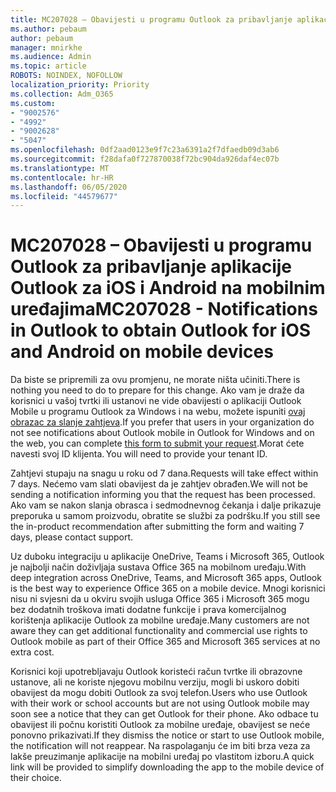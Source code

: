 ```yaml
---
title: MC207028 – Obavijesti u programu Outlook za pribavljanje aplikacije Outlook za iOS i Android na mobilnim uređajima
ms.author: pebaum
author: pebaum
manager: mnirkhe
ms.audience: Admin
ms.topic: article
ROBOTS: NOINDEX, NOFOLLOW
localization_priority: Priority
ms.collection: Adm_O365
ms.custom:
- "9002576"
- "4992"
- "9002628"
- "5047"
ms.openlocfilehash: 0df2aad0123e9f7c23a6391a2f7dfaedb09d3ab6
ms.sourcegitcommit: f28dafa0f727870038f72bc904da926daf4ec07b
ms.translationtype: MT
ms.contentlocale: hr-HR
ms.lasthandoff: 06/05/2020
ms.locfileid: "44579677"
---
```

# <a name="mc207028---notifications-in-outlook-to-obtain-outlook-for-ios-and-android-on-mobile-devices"></a><span data-ttu-id="535c0-102">MC207028 – Obavijesti u programu Outlook za pribavljanje aplikacije Outlook za iOS i Android na mobilnim uređajima</span><span class="sxs-lookup"><span data-stu-id="535c0-102">MC207028 - Notifications in Outlook to obtain Outlook for iOS and Android on mobile devices</span></span>

<span data-ttu-id="535c0-103">Da biste se pripremili za ovu promjenu, ne morate ništa učiniti.</span><span class="sxs-lookup"><span data-stu-id="535c0-103">There is nothing you need to do to prepare for this change.</span></span> <span data-ttu-id="535c0-104">Ako vam je draže da korisnici u vašoj tvrtki ili ustanovi ne vide obavijesti o aplikaciji Outlook Mobile u programu Outlook za Windows i na webu, možete ispuniti [ovaj obrazac za slanje zahtjeva](https://aka.ms/MC207028).</span><span class="sxs-lookup"><span data-stu-id="535c0-104">If you prefer that users in your organization do not see notifications about Outlook mobile in Outlook for Windows and on the web, you can complete [this form to submit your request](https://aka.ms/MC207028).</span></span><span data-ttu-id="535c0-105">Morat ćete navesti svoj ID klijenta.</span><span class="sxs-lookup"><span data-stu-id="535c0-105"> You will need to provide your tenant ID.</span></span> 

<span data-ttu-id="535c0-106">Zahtjevi stupaju na snagu u roku od 7 dana.</span><span class="sxs-lookup"><span data-stu-id="535c0-106">Requests will take effect within 7 days.</span></span> <span data-ttu-id="535c0-107">Nećemo vam slati obavijest da je zahtjev obrađen.</span><span class="sxs-lookup"><span data-stu-id="535c0-107">We will not be sending a notification informing you that the request has been processed.</span></span> <span data-ttu-id="535c0-108">Ako vam se nakon slanja obrasca i sedmodnevnog čekanja i dalje prikazuje preporuka u samom proizvodu, obratite se službi za podršku.</span><span class="sxs-lookup"><span data-stu-id="535c0-108">If you still see the in-product recommendation after submitting the form and waiting 7 days, please contact support.</span></span>

<span data-ttu-id="535c0-109">Uz duboku integraciju u aplikacije OneDrive, Teams i Microsoft 365, Outlook je najbolji način doživljaja sustava Office 365 na mobilnom uređaju.</span><span class="sxs-lookup"><span data-stu-id="535c0-109">With deep integration across OneDrive, Teams, and Microsoft 365 apps, Outlook is the best way to experience Office 365 on a mobile device.</span></span> <span data-ttu-id="535c0-110">Mnogi korisnici nisu ni svjesni da u okviru svojih usluga Office 365 i Microsoft 365 mogu bez dodatnih troškova imati dodatne funkcije i prava komercijalnog korištenja aplikacije Outlook za mobilne uređaje.</span><span class="sxs-lookup"><span data-stu-id="535c0-110">Many customers are not aware they can get additional functionality and commercial use rights to Outlook mobile as part of their Office 365 and Microsoft 365 services at no extra cost.</span></span>

<span data-ttu-id="535c0-111">Korisnici koji upotrebljavaju Outlook koristeći račun tvrtke ili obrazovne ustanove, ali ne koriste njegovu mobilnu verziju, mogli bi uskoro dobiti obavijest da mogu dobiti Outlook za svoj telefon.</span><span class="sxs-lookup"><span data-stu-id="535c0-111">Users who use Outlook with their work or school accounts but are not using Outlook mobile may soon see a notice that they can get Outlook for their phone.</span></span> <span data-ttu-id="535c0-112">Ako odbace tu obavijest ili počnu koristiti Outlook za mobilne uređaje, obavijest se neće ponovno prikazivati.</span><span class="sxs-lookup"><span data-stu-id="535c0-112">If they dismiss the notice or start to use Outlook mobile, the notification will not reappear.</span></span> <span data-ttu-id="535c0-113">Na raspolaganju će im biti brza veza za lakše preuzimanje aplikacije na mobilni uređaj po vlastitom izboru.</span><span class="sxs-lookup"><span data-stu-id="535c0-113">A quick link will be provided to simplify downloading the app to the mobile device of their choice.</span></span>
